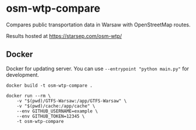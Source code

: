 # osm-wtp-compare
Compares public transportation data in Warsaw with OpenStreetMap routes.

Results hosted at https://starsep.com/osm-wtp/

## Docker
Docker for updating server.
You can use `--entrypoint "python main.py"` for development.

```
docker build -t osm-wtp-compare .

docker run --rm \
    -v "$(pwd)/GTFS-Warsaw:/app/GTFS-Warsaw" \
    -v "$(pwd)/cache:/app/cache" \
    --env GITHUB_USERNAME=example \
    --env GITHUB_TOKEN=12345 \
    -t osm-wtp-compare
```
